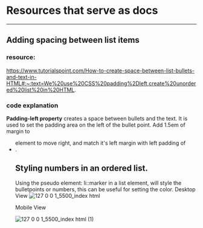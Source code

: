 # Resources that serve as docs

---

## Adding spacing between list items

### resource:

https://www.tutorialspoint.com/How-to-create-space-between-list-bullets-and-text-in-HTML#:~:text=We%20use%20CSS%20padding%2Dleft,create%20unordered%20list%20in%20HTML.

### code explanation

**Padding-left property** creates a space between bullets and the text. It is used to set the padding area on the left of the bullet point. Add 1.5em of margin to <ul> element to move right, and match it's left margin with left padding of <li>.

## Styling numbers in an ordered list.

Using the pseudo element: li::marker in a list element, will style the bulletpoints or numbers, this can be useful for setting the color.
Desktop View
![127 0 0 1_5500_index html](https://github.com/LuiRo07/recipe-page/assets/71421190/ad15eb6f-cc7f-462b-85ee-20872d729cd1)

Mobile View

![127 0 0 1_5500_index html (1)](https://github.com/user-attachments/assets/b850004d-90ab-4ad9-b1e4-9c6a3bb7edb4)
